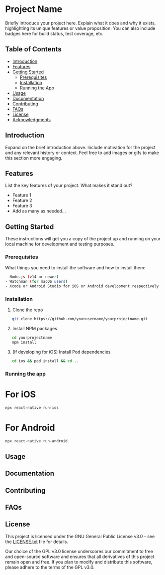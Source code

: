 # Project Name

Briefly introduce your project here. Explain what it does and why it exists, highlighting its unique features or value proposition. You can also include badges here for build status, test coverage, etc.

## Table of Contents

- [Introduction](#introduction)
- [Features](#features)
- [Getting Started](#getting-started)
  - [Prerequisites](#prerequisites)
  - [Installation](#installation)
  - [Running the App](#running-the-app)
- [Usage](#usage)
- [Documentation](#documentation)
- [Contributing](#contributing)
- [FAQs](#faqs)
- [License](#license)
- [Acknowledgments](#acknowledgments)

## Introduction

Expand on the brief introduction above. Include motivation for the project and any relevant history or context. Feel free to add images or gifs to make this section more engaging.

## Features

List the key features of your project. What makes it stand out?

- Feature 1
- Feature 2
- Feature 3
- Add as many as needed...

## Getting Started

These instructions will get you a copy of the project up and running on your local machine for development and testing purposes.

### Prerequisites

What things you need to install the software and how to install them:

```bash
- Node.js (v14 or newer)
- Watchman (for macOS users)
- Xcode or Android Studio for iOS or Android development respectively
```

### Installation

1. Clone the repo

```bash
   git clone https://github.com/yourusername/yourprojectname.git
```

2. Install NPM packages

```bash
   cd yourprojectname
   npm install
```

3. (If developing for iOS) Install Pod dependencies

```bash
   cd ios && pod install && cd ..
```

### Running the app

# For iOS

```bash
npx react-native run-ios
```

# For Android

```bash
npx react-native run-android
```

## Usage

## Documentation

## Contributing

## FAQs

## License

This project is licensed under the GNU General Public License v3.0 - see the [LICENSE.txt](LICENSE.txt) file for details.

Our choice of the GPL v3.0 license underscores our commitment to free and open-source software and ensures that all derivatives of this project remain open and free. If you plan to modify and distribute this software, please adhere to the terms of the GPL v3.0.
